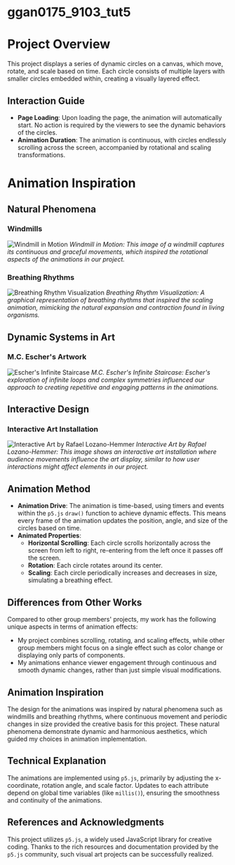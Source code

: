 # ggan0175_9103_tut5
# Project Overview

This project displays a series of dynamic circles on a canvas, which move, rotate, and scale based on time. Each circle consists of multiple layers with smaller circles embedded within, creating a visually layered effect.

## Interaction Guide

- **Page Loading**: Upon loading the page, the animation will automatically start. No action is required by the viewers to see the dynamic behaviors of the circles.
- **Animation Duration**: The animation is continuous, with circles endlessly scrolling across the screen, accompanied by rotational and scaling transformations.

# Animation Inspiration

## Natural Phenomena

### Windmills

![Windmill in Motion](http://example.com/windmill.jpg](https://png.pngtree.com/thumb_back/fw800/background/20231009/pngtree-3d-render-of-wind-turbines-in-motion-image_13589179.png)](https://png.pngtree.com/thumb_back/fw800/background/20231009/pngtree-3d-render-of-wind-turbines-in-motion-image_13589179.png))
*Windmill in Motion: This image of a windmill captures its continuous and graceful movements, which inspired the rotational aspects of the animations in our project.*

### Breathing Rhythms

![Breathing Rhythm Visualization](http://example.com/breathing.jpg)
*Breathing Rhythm Visualization: A graphical representation of breathing rhythms that inspired the scaling animation, mimicking the natural expansion and contraction found in living organisms.*

## Dynamic Systems in Art

### M.C. Escher's Artwork

![Escher's Infinite Staircase](http://example.com/escher.jpg)
*M.C. Escher's Infinite Staircase: Escher's exploration of infinite loops and complex symmetries influenced our approach to creating repetitive and engaging patterns in the animations.*

## Interactive Design

### Interactive Art Installation

![Interactive Art by Rafael Lozano-Hemmer](http://example.com/interactive_art.jpg)
*Interactive Art by Rafael Lozano-Hemmer: This image shows an interactive art installation where audience movements influence the art display, similar to how user interactions might affect elements in our project.*

## Animation Method

- **Animation Drive**: The animation is time-based, using timers and events within the `p5.js` `draw()` function to achieve dynamic effects. This means every frame of the animation updates the position, angle, and size of the circles based on time.
- **Animated Properties**:
  - **Horizontal Scrolling**: Each circle scrolls horizontally across the screen from left to right, re-entering from the left once it passes off the screen.
  - **Rotation**: Each circle rotates around its center.
  - **Scaling**: Each circle periodically increases and decreases in size, simulating a breathing effect.

## Differences from Other Works

Compared to other group members' projects, my work has the following unique aspects in terms of animation effects:
- My project combines scrolling, rotating, and scaling effects, while other group members might focus on a single effect such as color change or displaying only parts of components.
- My animations enhance viewer engagement through continuous and smooth dynamic changes, rather than just simple visual modifications.

## Animation Inspiration

The design for the animations was inspired by natural phenomena such as windmills and breathing rhythms, where continuous movement and periodic changes in size provided the creative basis for this project. These natural phenomena demonstrate dynamic and harmonious aesthetics, which guided my choices in animation implementation.

## Technical Explanation

The animations are implemented using `p5.js`, primarily by adjusting the x-coordinate, rotation angle, and scale factor. Updates to each attribute depend on global time variables (like `millis()`), ensuring the smoothness and continuity of the animations.

## References and Acknowledgments

This project utilizes `p5.js`, a widely used JavaScript library for creative coding. Thanks to the rich resources and documentation provided by the `p5.js` community, such visual art projects can be successfully realized.
